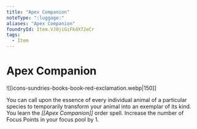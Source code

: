 ```yaml
---
title: "Apex Companion"
noteType: ":luggage:"
aliases: "Apex Companion"
foundryId: Item.VJ0jiGiFkdX72eCr
tags:
  - Item
---
```


# Apex Companion
![[icons-sundries-books-book-red-exclamation.webp|150]]

You can call upon the essence of every individual animal of a particular species to temporarily transform your animal into an exemplar of its kind. You learn the _[[Apex Companion]]_ order spell. Increase the number of Focus Points in your focus pool by 1.
